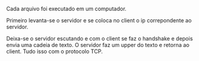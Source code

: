 Cada arquivo foi executado em um computador.

Primeiro levanta-se o servidor e se coloca no client o ip correpondente ao servidor.

Deixa-se o servidor escutando e com o client se faz o handshake e depois envia uma cadeia de texto. O servidor faz um upper do texto e retorna ao client.
Tudo isso com o protocolo TCP.
